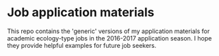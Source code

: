 # Job application materials
This repo contains the 'generic' versions of my application materials for academic ecology-type jobs in the 2016-2017 application season. I hope they provide helpful examples for future job seekers.
